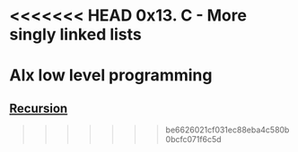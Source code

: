 <<<<<<< HEAD
0x13. C - More singly linked lists
=======
# Alx low level programming

## [Recursion](https://github.com/Namsophia/alx-low_level_programming/tree/master/0x08-recursion)
>>>>>>> be6626021cf031ec88eba4c580b0bcfc071f6c5d
